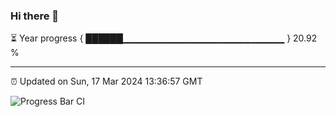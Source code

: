 ### Hi there 👋

⏳ Year progress { ██████▁▁▁▁▁▁▁▁▁▁▁▁▁▁▁▁▁▁▁▁▁▁▁▁ } 20.92 %

---

⏰ Updated on Sun, 17 Mar 2024 13:36:57 GMT

![Progress Bar CI](https://github.com/IshwaranRudhara/GIT-ACTION/workflows/Progress%20Bar%20CI/badge.svg)
